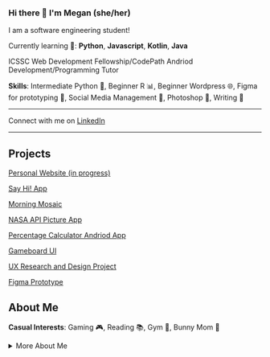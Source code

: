 ### Hi there 👋 I'm Megan (she/her)
I am a software engineering student!

Currently learning 🌱: **Python**, **Javascript**, **Kotlin**, **Java**

ICSSC Web Development Fellowship/CodePath Andriod Development/Programming Tutor

**Skills**: Intermediate Python :snake:, Beginner R :bar_chart:, Beginner Wordpress 🌐, Figma for prototyping :art:,
Social Media Management 📱, Photoshop 🎨, Writing 📝

-----------------------------------------------------

Connect with me on [LinkedIn](https://www.linkedin.com/in/megan-santagata-aba682208/)

-----------------------------------------------------

## Projects  
[Personal Website (in progress)](https://megsanta.github.io/)

[Say Hi! App](https://github.com/MegSanta/PreworkAND102)

[Morning Mosaic](https://github.com/AND101-THE-GIRLS/MORNING_MOSAIC)

[NASA API Picture App](https://github.com/MegSanta/NASAApiProject)

[Percentage Calculator Andriod App](https://github.com/MegSanta/PercentageCalculator)

[Gameboard UI](https://github.com/MegSanta/TicTacToe)

[UX Research and Design Project](https://uxfol.io/p/4fd6ec7f/03d3353f)  

[Figma Prototype](https://www.figma.com/file/UCpJGnSs6hcFc5eH9FCdKs/INF-132-Project?type=design&node-id=14-3) 

## About Me  
**Casual Interests**: Gaming 🎮, Reading 📚, Gym 💪, Bunny Mom 🐰

<details>
  <summary>More About Me</summary>
  
  I have a BA in Psychological Science with a Minor in Digital Information Systems. I am currently completing a second BS in Software Engineering. I enjoy data and automation projects. I have done some cool data projects in R that I will upload... eventually.
  
  Thanks for checking out my page ❤️
  
</details>

